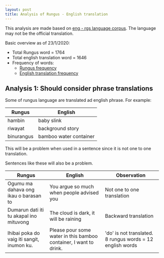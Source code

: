 ```yaml
---
layout: post
title: Analysis of Rungus - English translation
---
```


This analysis are made based on [eng - rgs language corpus](https://github.com/devennn/rungus-language-corpus). The language may not be the official translation.

Basic overview as of 23/1/2020:
- Total Rungus word = 1764
- Total english translation word = 1646
- Frequency of words:
  - [Rungus frequency](https://github.com/devennn/rungus-language-corpus/blob/master/rgs_overview.csv)
  - [English translation frequency](https://github.com/devennn/rungus-language-corpus/blob/master/rgs_eng_translated_overview.csv)
  
## Analysis 1: Should consider phrase translations

Some of rungus language are translated ad english phrase. For example:

| Rungus     | English                |
|------------|------------------------|
| hambin     | baby slink             |
| riwayat    | background story       |
| binurangus | bamboo water container |

This will be a problem when used in a sentence since it is not one to one translation.

Sentences like these will also be a problem.

| Rungus     | English                | Observation |
|------------|------------------------|-------------|
| Ogumu ma dahava ong ikau o barasan to | You argue so much when people advised you | Not one to one translation |
| Dumarun dati iti tu akapal ino mituvong | The cloud is dark, it will be raining | Backward translation |
| Ihibai poka do vaig iti sangit, inumon ku. | Please pour some water in this bamboo container, I want to drink. | 'do' is not translated. 8 rungus words = 12 english words |


